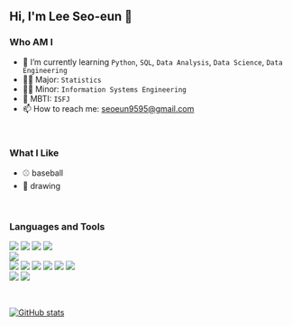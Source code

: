 ## Hi, I'm Lee Seo-eun 👋

### Who AM I
- 🌱 I’m currently learning `Python`, `SQL`, `Data Analysis`, `Data Science`, `Data Engineering`
- 🧑‍🎓 Major: `Statistics`
- 🧑‍🎓 Minor: `Information Systems Engineering`
- 🐰 MBTI: `ISFJ`
- 📫 How to reach me: seoeun9595@gmail.com

<br>

### What I Like
- ⚾ baseball
- 🎨 drawing

<br>

### Languages and Tools

<img src="https://img.shields.io/badge/Python-3776AB?style=flat-square&logo=Python&logoColor=white"/> </t>
<img src="https://img.shields.io/badge/R-276DC3?style=flat-square&logo=R&logoColor=white"/> </t>
<img src="https://img.shields.io/badge/SAS-154881?style=flat-square&logo=SAS&logoColor=white"/> </t>
<img src="https://img.shields.io/badge/SPSS-1572B6?style=flat-square&logo=SPSS&logoColor=white"/> </t>
<br>
<img src="https://img.shields.io/badge/MySQL-4479A1?style=flat-square&logo=MySQL&logoColor=white"/> </t>
<br>
<img src="https://img.shields.io/badge/pandas-150458?style=flat-square&logo=pandas&logoColor=white"/> </t>
<img src="https://img.shields.io/badge/NumPy-013243?style=flat-square&logo=NmyPy&logoColor=white"/> </t>
<img src="https://img.shields.io/badge/scikit-learn-F7931E?style=flat-square&logo=scikit-learn&logoColor=white"/> </t>
<img src="https://img.shields.io/badge/TensorFlow-FF6F00?style=flat-square&logo=TensforFlow&logoColor=white"/> </t>
<img src="https://img.shields.io/badge/Keras-D00000?style=flat-square&logo=Keras&logoColor=white"/> </t>
<img src="https://img.shields.io/badge/OpenCV-5C3EE8?style=flat-square&logo=OpenCV&logoColor=white"/> </t>
<br>
<img src="https://img.shields.io/badge/Git-F05032?style=flat-square&logo=Git&logoColor=white"/> </t>
<img src="https://img.shields.io/badge/GitHub-181717?style=flat-square&logo=GitHub&logoColor=white"/> </t>

<br>

[![GitHub stats](https://github-readme-stats.vercel.app/api?username=seoeun9595&include_all_commits=true&theme=nord&hide_border=true&count_private=true)](https://github.com/jiholee0/github-readme-stats)

<br>
